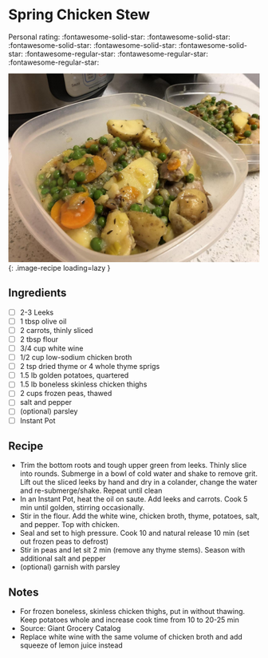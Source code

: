 <!-- Needs Manual Review -->

# Spring Chicken Stew

<!-- rating=2; (User can specify rating on scale of 1-5) -->
<!-- AUTO-UserRating -->
Personal rating: :fontawesome-solid-star: :fontawesome-solid-star: :fontawesome-solid-star: :fontawesome-solid-star: :fontawesome-solid-star: :fontawesome-regular-star: :fontawesome-regular-star: :fontawesome-regular-star:
<!-- /AUTO-UserRating -->

<!-- name_image=spring_chicken_stew.jpeg; (User can specify image name) -->
<!-- AUTO-Image -->
![spring_chicken_stew.jpeg](./spring_chicken_stew.jpeg){: .image-recipe loading=lazy }
<!-- /AUTO-Image -->

## Ingredients

* [ ] 2-3 Leeks
* [ ] 1 tbsp olive oil
* [ ] 2 carrots, thinly sliced
* [ ] 2 tbsp flour
* [ ] 3/4 cup white wine
* [ ] 1/2 cup low-sodium chicken broth
* [ ] 2 tsp dried thyme or 4 whole thyme sprigs
* [ ] 1.5 lb golden potatoes, quartered
* [ ] 1.5 lb boneless skinless chicken thighs
* [ ] 2 cups frozen peas, thawed
* [ ] salt and pepper
* [ ] (optional) parsley
* [ ] Instant Pot

## Recipe

* Trim the bottom roots and tough upper green from leeks. Thinly slice into rounds. Submerge in a bowl of cold water and shake to remove grit. Lift out the sliced leeks by hand and dry in a colander, change the water and re-submerge/shake. Repeat until clean
* In an Instant Pot, heat the oil on saute. Add leeks and carrots. Cook 5 min until golden, stirring occasionally.
* Stir in the flour. Add the white wine, chicken broth, thyme, potatoes, salt, and pepper. Top with chicken.
* Seal and set to high pressure. Cook 10 and natural release 10 min (set out frozen peas to defrost)
* Stir in peas and let sit 2 min (remove any thyme stems). Season with additional salt and pepper
* (optional) garnish with parsley

## Notes

* For frozen boneless, skinless chicken thighs, put in without thawing. Keep potatoes whole and increase cook time from 10 to 20-25 min
* Source: Giant Grocery Catalog
* Replace white wine with the same volume of chicken broth and add squeeze of lemon juice instead
